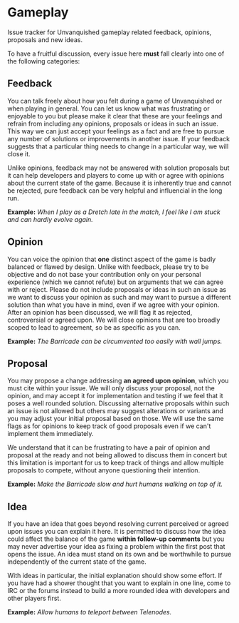 # Gameplay

Issue tracker for Unvanquished gameplay related feedback, opinions, proposals
and new ideas.

To have a fruitful discussion, every issue here **must** fall clearly into one
of the following categories:

## Feedback

You can talk freely about how you felt during a game of Unvanquished or when
playing in general. You can let us know what was frustrating or enjoyable to
you but please make it clear that these are your feelings and refrain from
including any opinions, proposals or ideas in such an issue. This way we can
just accept your feelings as a fact and are free to pursue any number of
solutions or improvements in another issue. If your feedback suggests that a
particular thing needs to change in a particular way, we will close it.

Unlike opinions, feedback may not be answered with solution proposals but it
can help developers and players to come up with or agree with opinions about
the current state of the game. Because it is inherently true and cannot be
rejected, pure feedback can be very helpful and influencial in the long run.

**Example:** *When I play as a Dretch late in the match, I feel like I am stuck
and can hardly evolve again.*

## Opinion

You can voice the opinion that **one** distinct aspect of the game is badly
balanced or flawed by design. Unlike with feedback, please try to be objective
and do not base your contribution only on your personal experience (which we
cannot refute) but on arguments that we can agree with or reject. Please do not
include proposals or ideas in such an issue as we want to discuss your opinion
as such and may want to pursue a different solution than what you have in mind,
even if we agree with your opinion. After an opinion has been discussed, we
will flag it as rejected, controversial or agreed upon. We will close opinions
that are too broadly scoped to lead to agreement, so be as specific as you can.

**Example:** *The Barricade can be circumvented too easily with wall jumps.*

## Proposal

You may propose a change addressing **an agreed upon opinion**, which you must
cite within your issue. We will only discuss your proposal, not the opinion,
and may accept it for implementation and testing if we feel that it poses a
well rounded solution. Discussing alternative proposals within such an issue is
not allowed but others may suggest alterations or variants and you may adjust
your initial proposal based on those. We will use the same flags as for
opinions to keep track of good proposals even if we can't implement them
immediately.

We understand that it can be frustrating to have a pair of opinion and proposal
at the ready and not being allowed to discuss them in concert but this
limitation is important for us to keep track of things and allow multiple
proposals to compete, without anyone questioning their intention.

**Example:** *Make the Barricade slow and hurt humans walking on top of it.*

## Idea

If you have an idea that goes beyond resolving current perceived or agreed upon
issues you can explain it here. It is permitted to discuss how the idea could
affect the balance of the game **within follow-up comments** but you may never
advertise your idea as fixing a problem within the first post that opens the
issue. An idea must stand on its own and be worthwhile to pursue independently
of the current state of the game.

With ideas in particular, the initial explanation should show some effort. If
you have had a shower thought that you want to explain in one line, come to IRC
or the forums instead to build a more rounded idea with developers and other
players first.

**Example:** *Allow humans to teleport between Telenodes.*

